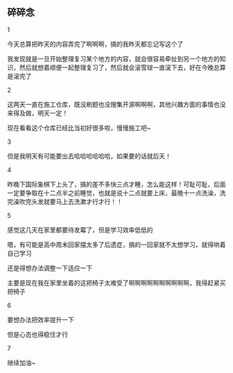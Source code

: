 ## 碎碎念
1

今天总算把昨天的内容弄完了啊啊啊，搞的我昨天都忘记写这个了

我发现就是一旦开始整理复习某个地方的内容，就会很容易牵扯到另一个地方的知识，然后就想着顺便一起整理复习了，然后就会滚雪球一直滚下去，好在今晚总算是滚完了

2

这两天一直在施工仓库，既没刷题也没搜集开源啊啊啊，其他兴趣方面的事情也没来得及做，明天一定！

现在看看这个仓库已经比当初好很多啦，慢慢施工吧~

3

但是我明天有可能要出去哈哈哈哈哈哈，如果要的话就后天！

4

昨晚下国际象棋下上头了，搞的差不多快三点才睡，怎么能这样！可耻可耻，后面一定要争取在十二点半之前睡觉，也就是说十二点就要上床，最晚十一点洗澡，洗完澡吹完头发就要马上去洗漱才行才行！！

5

感觉这几天在家里都要待发霉了，但是学习效率低低的

嗯，有可能是高中周末回家摆太多了后遗症，搞的一回家就不太想学习，就得哄着自己学习

还是得想办法调整一下适应一下

主要是现在我在家里坐着的这把椅子太难受了啊啊啊啊啊啊啊啊啊啊，我得赶紧买把椅子

6

要想办法把效率提升一下

但是心态也得稳住才行

7

继续加油~